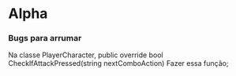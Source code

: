 # Alpha

### Bugs para arrumar

Na classe PlayerCharacter, 
public override bool CheckIfAttackPressed(string nextComboAction)
Fazer essa função;